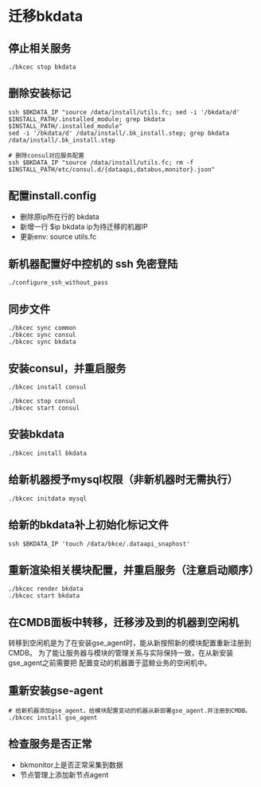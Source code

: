 # 迁移bkdata

## 停止相关服务

    ./bkcec stop bkdata

## 删除安装标记

    ssh $BKDATA_IP "source /data/install/utils.fc; sed -i '/bkdata/d' $INSTALL_PATH/.installed_module; grep bkdata $INSTALL_PATH/.installed_module"
    sed -i '/bkdata/d' /data/install/.bk_install.step; grep bkdata /data/install/.bk_install.step

    # 删除consul对应服务配置
    ssh $BKDATA_IP "source /data/install/utils.fc; rm -f $INSTALL_PATH/etc/consul.d/{dataapi,databus,monitor}.json"

## 配置install.config

- 删除原ip所在行的 bkdata
- 新增一行 $ip bkdata ip为待迁移的机器IP
- 更新env: source utils.fc

## 新机器配置好中控机的 ssh 免密登陆

    ./configure_ssh_without_pass

## 同步文件

    ./bkcec sync common
    ./bkcec sync consul
    ./bkcec sync bkdata

## 安装consul，并重启服务

    ./bkcec install consul
    
    ./bkcec stop consul
    ./bkcec start consul

## 安装bkdata

    ./bkcec install bkdata

## 给新机器授予mysql权限（非新机器时无需执行）

    ./bkcec initdata mysql

## 给新的bkdata补上初始化标记文件

    ssh $BKDATA_IP 'touch /data/bkce/.dataapi_snaphost'

## 重新渲染相关模块配置，并重启服务（注意启动顺序）

    ./bkcec render bkdata
    ./bkcec start bkdata

## 在CMDB面板中转移，迁移涉及到的机器到空闲机

转移到空闲机是为了在安装gse_agent时，能从新按照新的模块配置重新注册到CMDB。
为了能让服务器与模块的管理关系与实际保持一致，在从新安装gse_agent之前需要把
配置变动的机器置于蓝鲸业务的空闲机中。

## 重新安装gse-agent

    # 给新机器添加gse_agent，给模块配置变动的机器从新部署gse_agent.并注册到CMDB。
    ./bkcec install gse_agent

## 检查服务是否正常

- bkmonitor上是否正常采集到数据
- 节点管理上添加新节点agent
